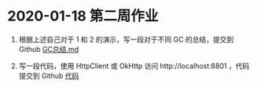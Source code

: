 # 2020-01-18 第二周作业

1. 根据上述自己对于 1 和 2 的演示，写一段对于不同 GC 的总结，提交到 Github
[GC总结.md](https://github.com/skippyb1/JAVA-01/blob/main/Week_01/code/ParseHelloXlassLoader.java)

2. 写一段代码，使用 HttpClient 或 OkHttp 访问 http://localhost:8801 ，代码提交到 Github
[代码](https://github.com/skippyb1/JAVA-01/blob/main/Week_01/image/内存参数关系图.png)